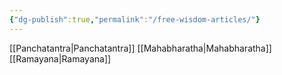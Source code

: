```yaml
---
{"dg-publish":true,"permalink":"/free-wisdom-articles/"}
---
```



[[Panchatantra\|Panchatantra]]
[[Mahabharatha\|Mahabharatha]]
[[Ramayana\|Ramayana]]

